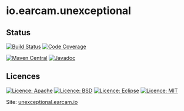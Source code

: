 # io.earcam.unexceptional 

## Status

[![Build Status](https://travis-ci.org/earcam/io.earcam.unexceptional.svg?branch=master)](https://travis-ci.org/earcam/io.earcam.unexceptional)
[![Code Coverage](http://codecov.io/github/earcam/io.earcam.unexceptional/coverage.svg?branch=master)](https://codecov.io/github/earcam/io.earcam.unexceptional?branch=master)

[![Maven Central](https://maven-badges.herokuapp.com/maven-central/io.earcam/io.earcam.unexceptional/badge.svg)](https://maven-badges.herokuapp.com/maven-central/io.earcam/io.earcam.unexceptional)
[![Javadoc](http://www.javadoc.io/badge/io.earcam/io.earcam.unexceptional/badge.svg?color=yellowgreen)](http://www.javadoc.io/doc/io.earcam/io.earcam.unexceptional)

## Licences
[![Licence: Apache](https://img.shields.io/badge/License-Apache-yellow.svg)](http://www.apache.org/licenses/LICENSE-2.0)
[![Licence: BSD](https://img.shields.io/badge/License-BSD-yellow.svg)](https://opensource.org/licenses/BSD)
[![Licence: Eclipse](https://img.shields.io/badge/License-Eclipse-yellow.svg)](https://www.eclipse.org/legal/epl-v10.html)
[![Licence: MIT](https://img.shields.io/badge/License-MIT-yellow.svg)](https://opensource.org/licenses/MIT)


Site: [unexceptional.earcam.io](https://unexceptional.earcam.io)


